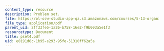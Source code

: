 ```yaml
---
content_type: resource
description: Problem set.
file: https://ol-ocw-studio-app-qa.s3.amazonaws.com/courses/5-13-organic-chemistry-ii-fall-2006/e0191d8c1b95e29395fe51310ff62a5a_pset4.pdf
file_type: application/pdf
parent_uid: 2ff33fe6-1a26-b758-16e2-f9b003a5e1f3
resourcetype: Document
title: pset4.pdf
uid: e0191d8c-1b95-e293-95fe-51310ff62a5a
---
```

